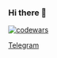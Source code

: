 ### Hi there 👋

[![codewars](https://www.codewars.com/users/Ori-wiki/badges/small)](https://www.codewars.com/users/Ori-wiki)  

[Telegram](https://t.me/Muda_jo)




<!--
**Ori-wiki/Ori-wiki** is a ✨ _special_ ✨ repository because its `README.md` (this file) appears on your GitHub profile.

Here are some ideas to get you started:

- 🔭 I’m currently working on ...
- 🌱 I’m currently learning ...
- 👯 I’m looking to collaborate on ...
- 🤔 I’m looking for help with ...
- 💬 Ask me about ...
- 📫 How to reach me: ...
- 😄 Pronouns: ...
- ⚡ Fun fact: ...
-->
